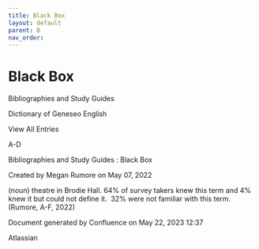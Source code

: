 ```yaml
---
title: Black Box
layout: default
parent: B
nav_order:
---
```


# Black Box

Bibliographies and Study Guides

Dictionary of Geneseo English

View All Entries

A-D

Bibliographies and Study Guides : Black Box

Created by  Megan Rumore on May 07, 2022

(noun) theatre in Brodie Hall. 64% of survey takers knew this term and 4% knew it but could not define it.  32% were not familiar with this term. (Rumore, A-F, 2022)

Document generated by Confluence on May 22, 2023 12:37

Atlassian
